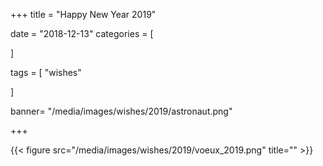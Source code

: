 +++
title = "Happy New Year 2019"


date = "2018-12-13"
categories = [
     
]

tags = [
    "wishes"
  
]


banner= "/media/images/wishes/2019/astronaut.png"


+++



{{< figure src="/media/images/wishes/2019/voeux_2019.png" title="" >}}









